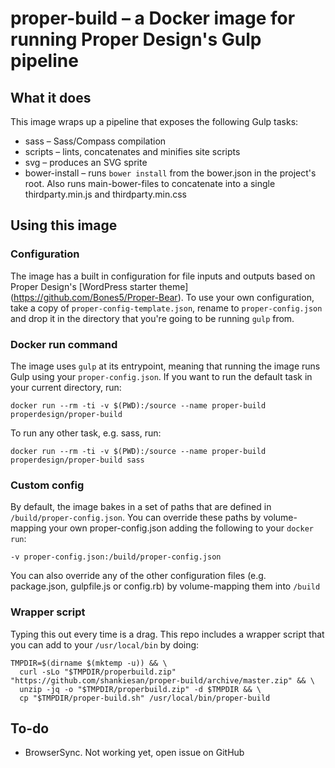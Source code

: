 # proper-build – a Docker image for running Proper Design's Gulp pipeline

## What it does

This image wraps up a pipeline that exposes the following Gulp tasks:

* sass – Sass/Compass compilation
* scripts – lints, concatenates and minifies site scripts
* svg – produces an SVG sprite
* bower-install – runs `bower install` from the bower.json in the project's root. Also runs main-bower-files to concatenate into a single thirdparty.min.js and thirdparty.min.css

## Using this image

### Configuration

The image has a built in configuration for file inputs and outputs based on Proper Design's [WordPress starter theme] (https://github.com/Bones5/Proper-Bear). To use your own configuration, take a copy of `proper-config-template.json`, rename to `proper-config.json` and drop it in the directory that you're going to be running `gulp` from.

### Docker run command

The image uses `gulp` at its entrypoint, meaning that running the image runs Gulp using your `proper-config.json`. If you want to run the default task in your current directory, run:

```
docker run --rm -ti -v $(PWD):/source --name proper-build properdesign/proper-build
```

To run any other task, e.g. sass, run:

```
docker run --rm -ti -v $(PWD):/source --name proper-build properdesign/proper-build sass
```

### Custom config

By default, the image bakes in a set of paths that are defined in `/build/proper-config.json`. You can override these paths by volume-mapping your own proper-config.json adding the following to your `docker run`:

`-v proper-config.json:/build/proper-config.json`

You can also override any of the other configuration files (e.g. package.json, gulpfile.js or config.rb) by volume-mapping them into `/build`

### Wrapper script

Typing this out every time is a drag. This repo includes a wrapper script that you can add to your `/usr/local/bin` by doing:

```
TMPDIR=$(dirname $(mktemp -u)) && \
  curl -sLo "$TMPDIR/properbuild.zip" "https://github.com/shankiesan/proper-build/archive/master.zip" && \
  unzip -jq -o "$TMPDIR/properbuild.zip" -d $TMPDIR && \
  cp "$TMPDIR/proper-build.sh" /usr/local/bin/proper-build
```

## To-do

* BrowserSync. Not working yet, open issue on GitHub